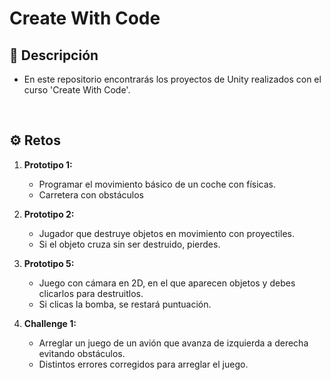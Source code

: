 # Create With Code

## 📝 Descripción
   - En este repositorio encontrarás los proyectos de Unity realizados con el curso 'Create With Code'.

<br>

## ⚙️ Retos

1. **Prototipo 1:**
   - Programar el movimiento básico de un coche con físicas.
   - Carretera con obstáculos

2. **Prototipo 2:**
   - Jugador que destruye objetos en movimiento con proyectiles.
   - Si el objeto cruza sin ser destruido, pierdes.

3. **Prototipo 5:**
   - Juego con cámara en 2D, en el que aparecen objetos y debes clicarlos para destruitlos.
   - Si clicas la bomba, se restará puntuación.
  
3. **Challenge 1:**
   - Arreglar un juego de un avión que avanza de izquierda a derecha evitando obstáculos.
   - Distintos errores corregidos para arreglar el juego.
